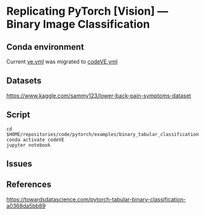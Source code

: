 # Replicating PyTorch [Vision] — Binary Image Classification

## Conda environment 
Current [ve.yml](../../conda-virtual-environment/ve.yml) was migrated to [codeVE.yml](../../../conda/create-virtual-environments/codeVE.yml)

## Datasets
https://www.kaggle.com/sammy123/lower-back-pain-symptoms-dataset 

## Script 
```
cd $HOME/repositories/code/pytorch/examples/binary_tabular_classification
conda activate codeVE
jupyter notebook
```

## Issues

## References
https://towardsdatascience.com/pytorch-tabular-binary-classification-a0368da5bb89  

